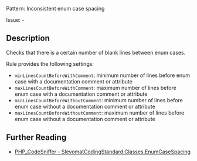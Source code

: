 Pattern: Inconsistent enum case spacing

Issue: -

## Description

Checks that there is a certain number of blank lines between enum cases.

Rule provides the following settings:

* `minLinesCountBeforeWithComment`: minimum number of lines before enum case with a documentation comment or attribute
* `maxLinesCountBeforeWithComment`: maximum number of lines before enum case with a documentation comment or attribute
* `minLinesCountBeforeWithoutComment`: minimum number of lines before enum case without a documentation comment or attribute
* `maxLinesCountBeforeWithoutComment`: maximum number of lines before enum case without a documentation comment or attribute

## Further Reading

* [PHP_CodeSniffer - SlevomatCodingStandard.Classes.EnumCaseSpacing](https://github.com/slevomat/coding-standard/blob/master/doc/classes.md#slevomatcodingstandardclassesenumcasespacing-)
